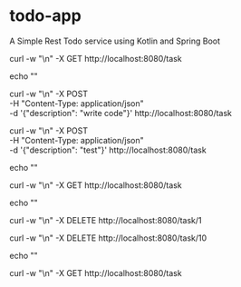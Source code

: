 # todo-app
A Simple Rest Todo service using Kotlin and Spring Boot

curl -w "\n" -X GET http://localhost:8080/task 

echo ""

curl -w "\n" -X POST \
-H "Content-Type: application/json" \
-d '{"description": "write code"}' http://localhost:8080/task

curl -w "\n" -X POST \
-H "Content-Type: application/json" \
-d '{"description": "test"}' http://localhost:8080/task 

echo ""

curl -w "\n" -X GET http://localhost:8080/task

echo ""

curl -w "\n" -X DELETE http://localhost:8080/task/1

curl -w "\n" -X DELETE http://localhost:8080/task/10

echo ""

curl -w "\n" -X GET http://localhost:8080/task